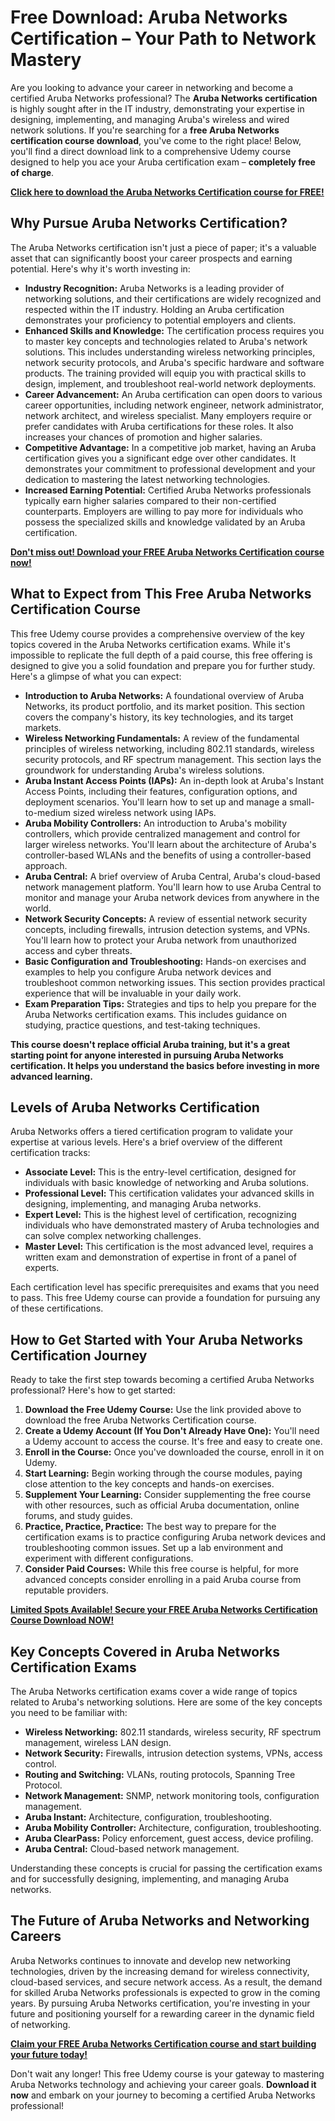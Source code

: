 # Free Download: Aruba Networks Certification – Your Path to Network Mastery

Are you looking to advance your career in networking and become a certified Aruba Networks professional? The **Aruba Networks certification** is highly sought after in the IT industry, demonstrating your expertise in designing, implementing, and managing Aruba's wireless and wired network solutions. If you're searching for a **free Aruba Networks certification course download**, you've come to the right place!  Below, you'll find a direct download link to a comprehensive Udemy course designed to help you ace your Aruba certification exam – **completely free of charge**.

[**Click here to download the Aruba Networks Certification course for FREE!**](https://udemywork.com/aruba-networks-certification)

## Why Pursue Aruba Networks Certification?

The Aruba Networks certification isn't just a piece of paper; it's a valuable asset that can significantly boost your career prospects and earning potential. Here's why it's worth investing in:

*   **Industry Recognition:** Aruba Networks is a leading provider of networking solutions, and their certifications are widely recognized and respected within the IT industry.  Holding an Aruba certification demonstrates your proficiency to potential employers and clients.
*   **Enhanced Skills and Knowledge:**  The certification process requires you to master key concepts and technologies related to Aruba's network solutions.  This includes understanding wireless networking principles, network security protocols, and Aruba's specific hardware and software products.  The training provided will equip you with practical skills to design, implement, and troubleshoot real-world network deployments.
*   **Career Advancement:** An Aruba certification can open doors to various career opportunities, including network engineer, network administrator, network architect, and wireless specialist.  Many employers require or prefer candidates with Aruba certifications for these roles.  It also increases your chances of promotion and higher salaries.
*   **Competitive Advantage:** In a competitive job market, having an Aruba certification gives you a significant edge over other candidates.  It demonstrates your commitment to professional development and your dedication to mastering the latest networking technologies.
*   **Increased Earning Potential:**  Certified Aruba Networks professionals typically earn higher salaries compared to their non-certified counterparts.  Employers are willing to pay more for individuals who possess the specialized skills and knowledge validated by an Aruba certification.

[**Don't miss out! Download your FREE Aruba Networks Certification course now!**](https://udemywork.com/aruba-networks-certification)

## What to Expect from This Free Aruba Networks Certification Course

This free Udemy course provides a comprehensive overview of the key topics covered in the Aruba Networks certification exams. While it's impossible to replicate the full depth of a paid course, this free offering is designed to give you a solid foundation and prepare you for further study. Here's a glimpse of what you can expect:

*   **Introduction to Aruba Networks:**  A foundational overview of Aruba Networks, its product portfolio, and its market position. This section covers the company's history, its key technologies, and its target markets.
*   **Wireless Networking Fundamentals:**  A review of the fundamental principles of wireless networking, including 802.11 standards, wireless security protocols, and RF spectrum management.  This section lays the groundwork for understanding Aruba's wireless solutions.
*   **Aruba Instant Access Points (IAPs):**  An in-depth look at Aruba's Instant Access Points, including their features, configuration options, and deployment scenarios.  You'll learn how to set up and manage a small-to-medium sized wireless network using IAPs.
*   **Aruba Mobility Controllers:**  An introduction to Aruba's mobility controllers, which provide centralized management and control for larger wireless networks. You'll learn about the architecture of Aruba's controller-based WLANs and the benefits of using a controller-based approach.
*   **Aruba Central:**  A brief overview of Aruba Central, Aruba's cloud-based network management platform. You'll learn how to use Aruba Central to monitor and manage your Aruba network devices from anywhere in the world.
*   **Network Security Concepts:**  A review of essential network security concepts, including firewalls, intrusion detection systems, and VPNs. You'll learn how to protect your Aruba network from unauthorized access and cyber threats.
*   **Basic Configuration and Troubleshooting:**  Hands-on exercises and examples to help you configure Aruba network devices and troubleshoot common networking issues. This section provides practical experience that will be invaluable in your daily work.
*   **Exam Preparation Tips:**  Strategies and tips to help you prepare for the Aruba Networks certification exams.  This includes guidance on studying, practice questions, and test-taking techniques.

**This course doesn't replace official Aruba training, but it's a great starting point for anyone interested in pursuing Aruba Networks certification. It helps you understand the basics before investing in more advanced learning.**

## Levels of Aruba Networks Certification

Aruba Networks offers a tiered certification program to validate your expertise at various levels. Here's a brief overview of the different certification tracks:

*   **Associate Level:** This is the entry-level certification, designed for individuals with basic knowledge of networking and Aruba solutions.
*   **Professional Level:** This certification validates your advanced skills in designing, implementing, and managing Aruba networks.
*   **Expert Level:** This is the highest level of certification, recognizing individuals who have demonstrated mastery of Aruba technologies and can solve complex networking challenges.
*   **Master Level:** This certification is the most advanced level, requires a written exam and demonstration of expertise in front of a panel of experts.

Each certification level has specific prerequisites and exams that you need to pass.  This free Udemy course can provide a foundation for pursuing any of these certifications.

## How to Get Started with Your Aruba Networks Certification Journey

Ready to take the first step towards becoming a certified Aruba Networks professional? Here's how to get started:

1.  **Download the Free Udemy Course:** Use the link provided above to download the free Aruba Networks Certification course.
2.  **Create a Udemy Account (If You Don't Already Have One):** You'll need a Udemy account to access the course.  It's free and easy to create one.
3.  **Enroll in the Course:** Once you've downloaded the course, enroll in it on Udemy.
4.  **Start Learning:** Begin working through the course modules, paying close attention to the key concepts and hands-on exercises.
5.  **Supplement Your Learning:**  Consider supplementing the free course with other resources, such as official Aruba documentation, online forums, and study guides.
6.  **Practice, Practice, Practice:**  The best way to prepare for the certification exams is to practice configuring Aruba network devices and troubleshooting common issues.  Set up a lab environment and experiment with different configurations.
7.  **Consider Paid Courses:** While this free course is helpful, for more advanced concepts consider enrolling in a paid Aruba course from reputable providers.

[**Limited Spots Available! Secure your FREE Aruba Networks Certification Course Download NOW!**](https://udemywork.com/aruba-networks-certification)

## Key Concepts Covered in Aruba Networks Certification Exams

The Aruba Networks certification exams cover a wide range of topics related to Aruba's networking solutions. Here are some of the key concepts you need to be familiar with:

*   **Wireless Networking:** 802.11 standards, wireless security, RF spectrum management, wireless LAN design.
*   **Network Security:** Firewalls, intrusion detection systems, VPNs, access control.
*   **Routing and Switching:** VLANs, routing protocols, Spanning Tree Protocol.
*   **Network Management:** SNMP, network monitoring tools, configuration management.
*   **Aruba Instant:** Architecture, configuration, troubleshooting.
*   **Aruba Mobility Controller:** Architecture, configuration, troubleshooting.
*   **Aruba ClearPass:** Policy enforcement, guest access, device profiling.
*   **Aruba Central:** Cloud-based network management.

Understanding these concepts is crucial for passing the certification exams and for successfully designing, implementing, and managing Aruba networks.

## The Future of Aruba Networks and Networking Careers

Aruba Networks continues to innovate and develop new networking technologies, driven by the increasing demand for wireless connectivity, cloud-based services, and secure network access. As a result, the demand for skilled Aruba Networks professionals is expected to grow in the coming years. By pursuing Aruba Networks certification, you're investing in your future and positioning yourself for a rewarding career in the dynamic field of networking.

[**Claim your FREE Aruba Networks Certification course and start building your future today!**](https://udemywork.com/aruba-networks-certification)

Don't wait any longer! This free Udemy course is your gateway to mastering Aruba Networks technology and achieving your career goals. **Download it now** and embark on your journey to becoming a certified Aruba Networks professional!
